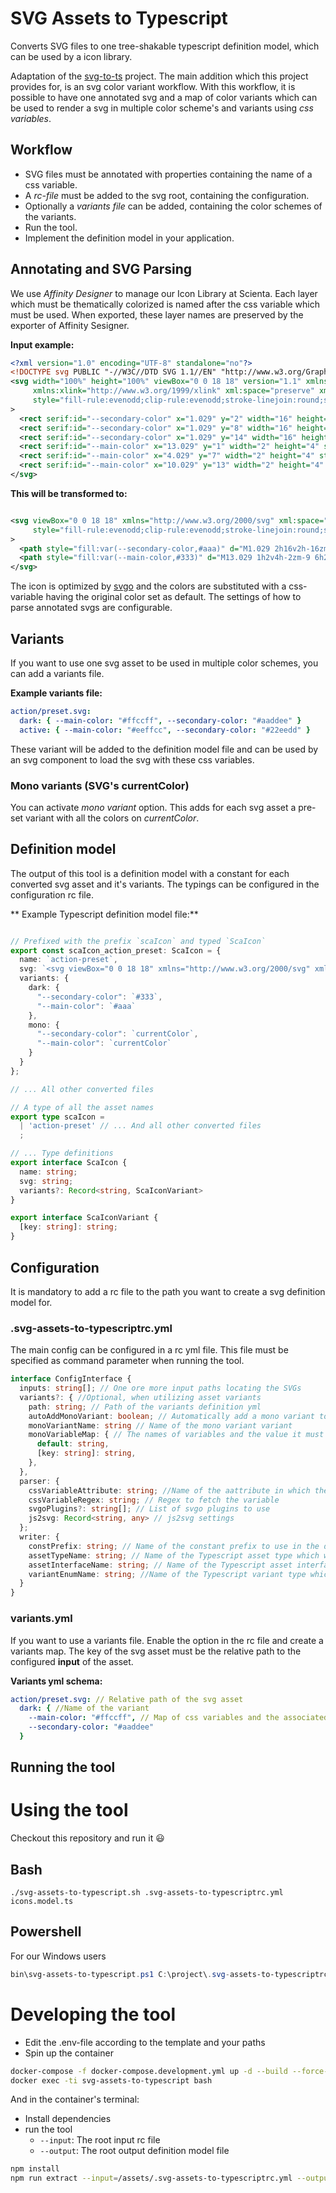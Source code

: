 # SVG Assets to Typescript

Converts SVG files to one tree-shakable typescript definition model, which can be used by a icon library.

Adaptation of the [svg-to-ts](https://github.com/kreuzerk/svg-to-ts) project. The main addition which this project provides for, is an svg
color variant workflow. With this workflow, it is possible to have one annotated svg and a map of color variants which can be used to render
a svg in multiple color scheme's and variants using *css variables*.

## Workflow

- SVG files must be annotated with properties containing the name of a css variable.
- A *rc-file* must be added to the svg root, containing the configuration.
- Optionally a *variants file* can be added, containing the color schemes of the variants.
- Run the tool.
- Implement the definition model in your application.

## Annotating and SVG Parsing

We use  *Affinity Designer* to manage our Icon Library at Scienta. Each layer which must be thematically colorized is named after the css
variable which must be used. When exported, these layer names are preserved by the exporter of Affinity Sesigner.

**Input example:**

```svg
<?xml version="1.0" encoding="UTF-8" standalone="no"?>
<!DOCTYPE svg PUBLIC "-//W3C//DTD SVG 1.1//EN" "http://www.w3.org/Graphics/SVG/1.1/DTD/svg11.dtd">
<svg width="100%" height="100%" viewBox="0 0 18 18" version="1.1" xmlns="http://www.w3.org/2000/svg"
     xmlns:xlink="http://www.w3.org/1999/xlink" xml:space="preserve" xmlns:serif="http://www.serif.com/"
     style="fill-rule:evenodd;clip-rule:evenodd;stroke-linejoin:round;stroke-miterlimit:2;"
>
  <rect serif:id="--secondary-color" x="1.029" y="2" width="16" height="2" style="fill:#aaa;"/>
  <rect serif:id="--secondary-color" x="1.029" y="8" width="16" height="2" style="fill:#aaa;"/>
  <rect serif:id="--secondary-color" x="1.029" y="14" width="16" height="2" style="fill:#aaa;"/>
  <rect serif:id="--main-color" x="13.029" y="1" width="2" height="4" style="fill:#333;"/>
  <rect serif:id="--main-color" x="4.029" y="7" width="2" height="4" style="fill:#333;"/>
  <rect serif:id="--main-color" x="10.029" y="13" width="2" height="4" style="fill:#333;"/>
</svg>
```

**This will be transformed to:**

```svg

<svg viewBox="0 0 18 18" xmlns="http://www.w3.org/2000/svg" xml:space="preserve"
     style="fill-rule:evenodd;clip-rule:evenodd;stroke-linejoin:round;stroke-miterlimit:2"
>
  <path style="fill:var(--secondary-color,#aaa)" d="M1.029 2h16v2h-16zm0 6h16v2h-16zm0 6h16v2h-16z"/>
  <path style="fill:var(--main-color,#333)" d="M13.029 1h2v4h-2zm-9 6h2v4h-2zm6 6h2v4h-2z"/>
</svg>
```

The icon is optimized by [svgo](https://github.com/svg/svgo) and the colors are substituted with a css-variable having the original color
set as default. The settings of how to parse annotated svgs are configurable.

## Variants

If you want to use one svg asset to be used in multiple color schemes, you can add a variants file.

**Example variants file:**

```yml
action/preset.svg:
  dark: { --main-color: "#ffccff", --secondary-color: "#aaddee" }
  active: { --main-color: "#eeffcc", --secondary-color: "#22eedd" }
```

These variant will be added to the definition model file and can be used by an svg component to load the svg with these css variables.

### Mono variants (SVG's currentColor)

You can activate *mono variant* option. This adds for each svg asset a pre-set variant with all the colors on *currentColor*.

## Definition model

The output of this tool is a definition model with a constant for each converted svg asset and it's variants. The typings can be configured
in the configuration rc file.

** Example Typescript definition model file:**

```typescript

// Prefixed with the prefix `scaIcon` and typed `ScaIcon`
export const scaIcon_action_preset: ScaIcon = {
  name: `action-preset`,
  svg: `<svg viewBox="0 0 18 18" xmlns="http://www.w3.org/2000/svg" xml:space="preserve" style="fill-rule:evenodd;clip-rule:evenodd;stroke-linejoin:round;stroke-miterlimit:2"><path style="fill:none;fill-rule:nonzero" d="M0 0h18v18H0z"/><path style="fill:var(--secondary-color,#aaa)" d="M1.029 2h16v2h-16zm0 6h16v2h-16zm0 6h16v2h-16z"/><path style="fill:var(--main-color,#333)" d="M13.029 1h2v4h-2zm-9 6h2v4h-2zm6 6h2v4h-2z"/></svg>`,
  variants: {
    dark: {
      "--secondary-color": `#333`,
      "--main-color": `#aaa`
    },
    mono: {
      "--secondary-color": `currentColor`,
      "--main-color": `currentColor`
    }
  }
};

// ... All other converted files

// A type of all the asset names
export type scaIcon =
  | 'action-preset' // ... And all other converted files
  ;

// ... Type definitions
export interface ScaIcon {
  name: string;
  svg: string;
  variants?: Record<string, ScaIconVariant>
}

export interface ScaIconVariant {
  [key: string]: string;
}
```

## Configuration

It is mandatory to add a rc file to the path you want to create a svg definition model for.

### .svg-assets-to-typescriptrc.yml

The main config can be configured in a rc yml file. This file must be specified as command parameter when running the tool.

```typescript
interface ConfigInterface {
  inputs: string[]; // One ore more input paths locating the SVGs
  variants?: { //Optional, when utilizing asset variants
    path: string; // Path of the variants definition yml
    autoAddMonoVariant: boolean; // Automatically add a mono variant to each asset
    monoVariantName: string // Name of the mono variant variant
    monoVariableMap: { // The names of variables and the value it must get as a mono variant
      default: string,
      [key: string]: string,
    },
  },
  parser: {
    cssVariableAttribute: string; //Name of the aattribute in which the css variable name is annotated to
    cssVariableRegex: string; // Regex to fetch the variable
    svgoPlugins?: string[]; // List of svgo plugins to use
    js2svg: Record<string, any> // js2svg settings
  };
  writer: {
    constPrefix: string; // Name of the constant prefix to use in the definition model
    assetTypeName: string; // Name of the Typescript asset type which will be generated
    assetInterfaceName: string; // Name of the Typescript asset interface which will be generated
    variantEnumName: string; //Name of the Typescript variant type which will be generated
  }
}
```

### variants.yml
If you want to use a variants file. Enable the option in the rc file and create a variants map. The key of the svg asset must be the relative path to the configured **input** of the asset.

**Variants yml schema:**
```yml
action/preset.svg: // Relative path of the svg asset
  dark: { //Name of the variant
    --main-color: "#ffccff", // Map of css variables and the associated colors
    --secondary-color: "#aaddee"
  }
```

## Running the tool
# Using the tool
Checkout this repository and run it 😃

## Bash
```shell
./svg-assets-to-typescript.sh .svg-assets-to-typescriptrc.yml icons.model.ts
 ```

## Powershell
For our Windows users
```powershell
bin\svg-assets-to-typescript.ps1 C:\project\.svg-assets-to-typescriptrc.yml C:\project\icons.model.ts
```

# Developing the tool
- Edit the .env-file according to the template and your paths
- Spin up the container

```bash
docker-compose -f docker-compose.development.yml up -d --build --force-recreate --remove-orphans
docker exec -ti svg-assets-to-typescript bash
```

And in the container's terminal:
- Install dependencies
- run the tool
  - `--input`: The root input rc file
  - `--output`: The root output definition model file

```bash
npm install
npm run extract --input=/assets/.svg-assets-to-typescriptrc.yml --output=/output/icons.model.ts
```
